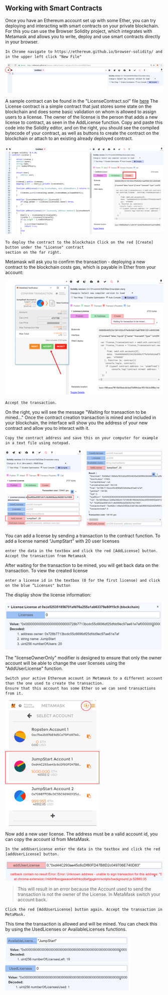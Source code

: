 ## Working with Smart Contracts

Once you have an Ethereum account set up with some Ether, you can try deploying and interacting with smart contracts on your private blockchain. For this you can use the Browser Solidity project, which integrates with Metamask and allows you to write, deploy and use smart contracts directly in your browser.
```
In Chrome navigate to https://ethereum.github.io/browser-solidity/ and in the upper left click "New File"
```

 ![](../Images/New%20File.png)
 
A sample contract can be found in the "LicenseContract.sol" file [here](../Contracts/LicenseContract.sol) The License contract is a simple contract that just stores some state on the blockchain and does some basic validation on whom is allowed to assign users to a license. The owner of the license is the person that adds a new license to contract, as seen in the AddLicense function.
Copy and paste this code into the Solidity editor, and on the right, you should see the compiled bytecode of your contract, as well as buttons to create the contract on the blockchain or attach to an existing already deployed contract.

![](../Images/Deploy%20contract.png)

```
To deploy the contract to the blockchain Click on the red [Create] button under the "License" contract 
section on the far right.
```
Metamask will ask you to confirm the transaction - deploying a new contract to the blockchain costs gas, which is payable in Ether from your account:

![](../Images/Accept%20transaction.png)

```
Accept the transaction.
``` 

On the right, you will see the message "Waiting for transaction to be mined..." Once the contract creation transaction is mined and included in your blockchain, the interface will show you the address of your new contract and allow you to interact with it.

```
Copy the contract address and save this on your computer for example in a text file using notepad.
``` 

![](../Images/Add%20license.png)

You can add a license by sending a transaction to the contract function. To add a license named “JumpStart” with 20 user licenses
```
enter the data in the textbox and click the red [AddLicense] button. Accept the transaction from Metamask
``` 
After waiting for the transaction to be mined, you will get back data on the transaction. To view the created license 
```
enter a license id in the textbox (0 for the first license) and click on the blue “Licenses" button
```
The display show the license information:

<img src="../Images/check%20licenses.png" width="600" />

The "licenseOwnerOnly" modifier is designed to ensure that only the owner account will be able to change the user licenses using the "AddUserLicense" function. 
```
Switch your active Ethereum account in Metamask to a different account than the one used to create the transaction. 
Ensure that this account has some Ether so we can send transactions from it.
```

<img src="../Images/switch%20account.png" height="400" />
 
Now add a new user license. The address must be a valid account id, you can copy the account id from MetaMask.
```
In the addUserLicense enter the data in the textbox and click the red [addUserLicense] button.
```

<img src="../Images/addUserLicense.png" width="600" />

>This will result in an error because the Account used to send the transaction is not the owner of the License.
In MetaMask switch your account back. 
```
Click the red [AddUserLicense] button again. Accept the transaction in MetaMask.
```
This time the transaction is allowed and will be mined. You can check this by using the UsedLicenses or AvailableLicenses functions.

<img src="../Images/Available%20licenses.png" width="400" />
<img src="../Images/Used%20licenses.png" width="400" />

